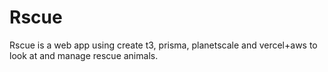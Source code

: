 # Rscue

Rscue is a web app using create t3, prisma, planetscale and vercel+aws to look at and manage rescue animals.
